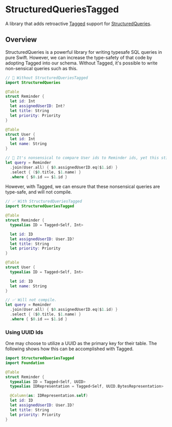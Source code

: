 # StructuredQueriesTagged

A library that adds retroactive [Tagged](https://github.com/pointfreeco/swift-tagged) support for [StructuredQueries](https://github.com/pointfreeco/swift-structured-queries).

## Overview

StructuredQueries is a powerful library for writing typesafe SQL queries in pure Swift. However, we can increase the type-safety of that code by adopting Tagged into our schema. Without Tagged, it's possible to write non-sensical queries such as this.

```swift
// 🔴 Without StructuredQueriesTagged
import StructuredQueries

@Table
struct Reminder {
  let id: Int
  let assignedUserID: Int?
  let title: String
  let priority: Priority
}

@Table
struct User {
  let id: Int
  let name: String
}

// 🔴 It's nonsensical to compare User ids to Reminder ids, yet this still compiles.
let query = Reminder
  .join(User.all) { $0.assignedUserID.eq($1.id) }
  .select { ($0.title, $1.name) }
  .where { $0.id == $1.id }
```

However, with Tagged, we can ensure that these nonsensical queries are type-safe, and will not compile.

```swift
// ✅ With StructuredQueriesTagged
import StructuredQueriesTagged

@Table
struct Reminder {
  typealias ID = Tagged<Self, Int>

  let id: ID
  let assignedUserID: User.ID?
  let title: String
  let priority: Priority
}

@Table
struct User {
  typealias ID = Tagged<Self, Int>

  let id: ID
  let name: String
}

// ✅ Will not compile.
let query = Reminder
  .join(User.all) { $0.assignedUserID.eq($1.id) }
  .select { ($0.title, $1.name) }
  .where { $0.id == $1.id }
```

### Using UUID Ids

One may choose to utilize a UUID as the primary key for their table. The following shows how this can be accomplished with Tagged.

```swift
import StructuredQueriesTagged
import Foundation

@Table
struct Reminder {
  typealias ID = Tagged<Self, UUID>
  typealias IDRepresentation = Tagged<Self, UUID.BytesRepresentation>

  @Column(as: IDRepresentation.self)
  let id: ID
  let assignedUserID: User.ID?
  let title: String
  let priority: Priority
}
```
